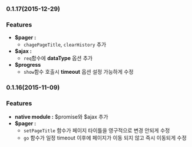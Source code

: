 ### 0.1.17(2015-12-29)

### Features

* **$pager :** 
  * ```chagePageTitle```, ```clearHistory``` 추가
* **$ajax :**
  * ```req```함수에 **dataType** 옵션 추가
* **$progress**
  * ```show```함수 호출시 **timeout** 옵션 설정 가능하게 수정 

### 0.1.16(2015-11-09)

### Features

* **native module :** $promise와 $ajax 추가
* **$pager :** 
  * ```setPageTitle``` 함수가 페이지 타이틀을 영구적으로 변경 안되게 수정
  * ```go``` 함수가 일정 timeout 이후에 페이지가 이동 되지 않고 즉시 이동되게 수정
